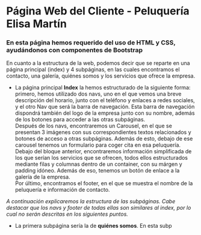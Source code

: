 # Página Web del Cliente - Peluquería Elisa Martín
### En esta página hemos requerido del uso de HTML y CSS, ayudándonos con componentes de Bootstrap
En cuanto a la estructura de la web, podemos decir que se reparte en una página principal (index) y 4 subpáginas, en las cuales encontramos el contacto, una galería, quiénes somos y los servicios que ofrece la empresa.

- La página principal **Index** la hemos estructurado de la siguiente forma: primero, hemos utilizado dos navs, uno en el que vemos una breve descripción del horario, junto con el teléfono y enlaces a redes sociales, y el otro Nav que será la barra de navegación. Esta barra de navegación dispondrá también del logo de la empresa junto con su nombre, además de los botones para acceder a las otras subpáginas.<br>
Después de los navs, encontraremos un Carousel, en el que se presentan 3 imágenes con sus correspondientes textos relacionados y botones de acceso a otras subpáginas. Además de esto, debajo de ese carousel tenemos un formulario para coger cita en esa peluquería.<br>
Debajo del bloque anterior, encontraremos información simplificada de los que serían los servicios que se ofrecen, todos ellos estructurados mediante filas y columnas dentro de un container, con su márgen y padding idóneo. Además de eso, tenemos un botón de enlace a la galería de la empresa.<br>
Por último, encontramos el footer, en el que se muestra el nombre de la peluquería e información de contacto.

*A continuación explicaremos la estructura de las subpáginas. Cabe destacar que los navs y footer de todas ellas son similares al index, por lo cual no serán descritas en los siguientes puntos.*

- La primera subpágina sería la de **quiénes somos**. En esta subp
